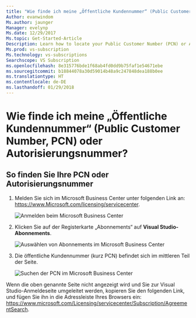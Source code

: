 ```yaml
---
title: "Wie finde ich meine „Öffentliche Kundennummer“ (Public Customer Number, PCN) oder Autorisierungsnummer? | Microsoft-Dokumentation"
Author: evanwindom
Ms.author: jaunger
Manager: evelynp
Ms.date: 12/29/2017
Ms.topic: Get-Started-Article
Description: Learn how to locate your Public Customer Number (PCN) or Authorization Number
Ms.prod: vs-subscription
Ms.technology: vs-subscriptions
Searchscope: VS Subscription
ms.openlocfilehash: 8e315776bde1f68ab4fd0dd9b75faf1e54671ebe
ms.sourcegitcommit: b18844078a30d59014b48a9c247848dea188b0ee
ms.translationtype: HT
ms.contentlocale: de-DE
ms.lasthandoff: 01/29/2018
---
```

# <a name="how-do-i-locate-my-public-customer-number-pcn-or-authorization-number"></a>Wie finde ich meine „Öffentliche Kundennummer“ (Public Customer Number, PCN) oder Autorisierungsnummer?

## <a name="to-locate-your-pcn-or-authorization-number"></a>So finden Sie Ihre PCN oder Autorisierungsnummer

1.  Melden Sie sich im Microsoft Business Center unter folgenden Link an: https://www.Microsoft.com/licensing/servicecenter.

    ![Anmelden beim Microsoft Business Center](_img/vlsc/vlsc-login.png)

2. Klicken Sie auf der Registerkarte „Abonnements“ auf **Visual Studio-Abonnements**.

    ![Auswählen von Abonnements im Microsoft Business Center](_img/vlsc/vlsc-subscriptions.png)

3. Die öffentliche Kundennummer (kurz PCN) befindet sich im mittleren Teil der Seite.
    
    ![Suchen der PCN im Microsoft Business Center](_img/vlsc/vlsc-pcn.png)

Wenn die oben genannte Seite nicht angezeigt wird und Sie zur Visual Studio-Anmeldeseite umgeleitet werden, kopieren Sie den folgenden Link, und fügen Sie ihn in die Adressleiste Ihres Browsers ein: https://www.microsoft.com/Licensing/servicecenter/Subscription/AgreementSearch.

